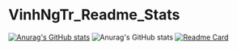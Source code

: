 # VinhNgTr_Readme_Stats
[![Anurag's GitHub stats](https://github-readme-stats.vercel.app/api?username=vinhngtr)](https://github.com/vinhngtr)
![Anurag's GitHub stats](https://github-readme-stats.vercel.app/api?username=vinhngtr&hide=contribs,prs&show_icons=true&theme=onedark&)
[![Readme Card](https://github-readme-stats.vercel.app/api/pin/?username=vinhngtr&repo=VinhNgTr_Readme_Stats
)](https://github.com/vinhngtr)



